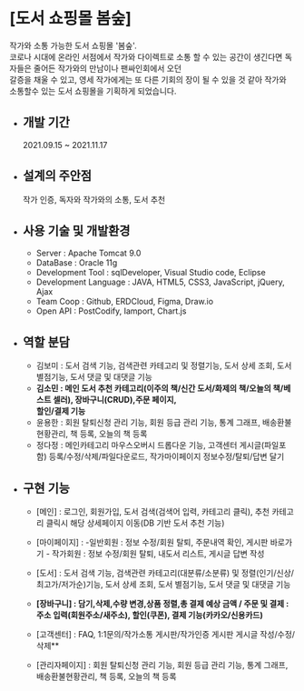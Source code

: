 
# [도서 쇼핑몰 봄숲]
   작가와 소통 가능한 도서 쇼핑몰 '봄숲'.    
   코로나 시대에 온라인 서점에서 작가와 다이렉트로 소통 할 수 있는 공간이 생긴다면 독자들은 줄어든 작가와의 만남이나 팬싸인회에서 오던     
   갈증을 채울 수 있고, 영세 작가에게는 또 다른 기회의 장이 될 수 있을 것 같아 작가와 소통할수 있는 도서 쇼핑몰을 기획하게 되었습니다.

* ## 개발 기간
    2021.09.15 ~ 2021.11.17
* ## 설계의 주안점

   작가 인증, 독자와 작가와의 소통, 도서 추천

* ## 사용 기술 및 개발환경

   - Server : Apache Tomcat 9.0    
   - DataBase : Oracle 11g  
   - Development Tool : sqlDeveloper, Visual Studio code, Eclipse     
   - Development Language : JAVA, HTML5, CSS3, JavaScript, jQuery, Ajax    
   - Team Coop : Github, ERDCloud, Figma, Draw.io    
   - Open API : PostCodify, Iamport, Chart.js     

* ## 역할 분담
   - 김보미 : 도서 검색 기능, 검색관련 카테고리 및 정렬기능, 도서 상세 조회, 도서 별점기능, 도서 댓글 및 대댓글 기능    
   - **김소민 : 메인 도서 추천 카테고리(이주의 책/신간 도서/화제의 책/오늘의 책/베스트 셀러), 장바구니(CRUD),주문 페이지,    
       할인/결제 기능**    
   - 윤용한 : 회원 탈퇴신청 관리 기능, 회원 등급 관리 기능, 통계 그래프, 배송환불현황관리, 책 등록, 오늘의 책 등록    
  - 정다정 : 메인카테고리 마우스오버시 드롭다운 기능, 고객센터 게시글(파일포함) 등록/수정/삭제/파일다운로드, 작가마이페이지 정보수정/탈퇴/답변 달기     
* ## 구현 기능

   - [메인] : 로그인, 회원가입, 도서 검색(검색어 입력, 카테고리 클릭), 추천 카테고리 클릭시 해당 상세페이지 이동(DB 기반 도서 추천 기능)

  - [마이페이지] : -일반회원 : 정보 수정/회원 탈퇴, 주문내역 확인, 게시판 바로가기
            - 작가회원 : 정보 수정/회원 탈퇴, 내도서 리스트, 게시글 답변 작성

  - [도서] : 도서 검색 기능, 검색관련 카테고리(대분류/소분류) 및 정렬(인기/신상/최고가/저가순)기능, 도서 상세 조회, 도서 별점기능, 도서 댓글 및 대댓글 기능

  - **[장바구니] : 담기,삭제,수량 변경,상품 정렬,총 결제 예상 금액 / 주문 및 결제 : 주소 입력(회원주소/새주소), 할인(쿠폰), 결제 기능(카카오/신용카드)**

  - [고객센터] : FAQ, 1:1문의/작가소통 게시판/작가인증 게시판 게시글 작성/수정/삭제**

  - [관리자페이지] : 회원 탈퇴신청 관리 기능, 회원 등급 관리 기능, 통계 그래프, 배송환불현황관리, 책 등록, 오늘의 책 등록
